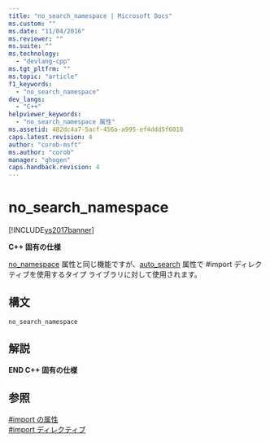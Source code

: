 ```yaml
---
title: "no_search_namespace | Microsoft Docs"
ms.custom: ""
ms.date: "11/04/2016"
ms.reviewer: ""
ms.suite: ""
ms.technology: 
  - "devlang-cpp"
ms.tgt_pltfrm: ""
ms.topic: "article"
f1_keywords: 
  - "no_search_namespace"
dev_langs: 
  - "C++"
helpviewer_keywords: 
  - "no_search_namespace 属性"
ms.assetid: 482dc4a7-5acf-456a-a995-ef4ddd5f6018
caps.latest.revision: 4
author: "corob-msft"
ms.author: "corob"
manager: "ghogen"
caps.handback.revision: 4
---
```

# no_search_namespace
[!INCLUDE[vs2017banner](../assembler/inline/includes/vs2017banner.md)]

**C\+\+ 固有の仕様**  
  
 [no\_namespace](../Topic/no_namespace.md) 属性と同じ機能ですが、[auto\_search](../preprocessor/auto-search.md) 属性で \#import ディレクティブを使用するタイプ ライブラリに対して使用されます。  
  
## 構文  
  
```  
no_search_namespace  
```  
  
## 解説  
 **END C\+\+ 固有の仕様**  
  
## 参照  
 [\#import の属性](../preprocessor/hash-import-attributes-cpp.md)   
 [\#import ディレクティブ](../Topic/%23import%20Directive%20\(C++\).md)